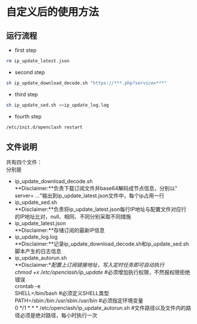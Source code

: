 # 自定义后的使用方法
## 运行流程
 - first step
```sh
rm ip_update_latest.json 
```
 - second step
 ```sh
sh ip_update_download_decode.sh "https://***.php?service=***"
```
 - third step
 ```sh
sh ip_update_sed.sh >>ip_update_log.log
```
 - fourth step
 ```sh
/etc/init.d/openclash restart
```
## 文件说明

共有四个文件：  
分别是  
 - ip_update_download_decode.sh       
    **Disclaimer:**负责下载订阅文件并base64解码成节点信息，分别以"  server= *.*.*.*"输出到ip_update_latest.json文件中，每个ip占用一行  
 - ip_update_sed.sh  
    **Disclaimer:**负责将ip_update_latest.json每行IP地址与配置文件对应行的IP地址比对，null、相同、不同分别采取不同措施  
 - ip_update_latest.json  
    **Disclaimer:**存储订阅的最新IP信息  
 - ip_update_log.log  
    **Disclaimer:**记录ip_update_download_decode.sh和ip_update_sed.sh脚本产生的日志信息  
 - ip_update_autorun.sh  
    **Disclaimer:**配置上订阅链接地址，写入定时任务即可自动执行  
    chmod +x /etc/openclash/ip_update*        #必须增加执行权限，不然报权限拒绝错误  
    crontab -e  
    SHELL=/bin/bash           #必须定义SHELL类型  
    PATH=/sbin:/bin:/usr/sbin:/usr/bin    #必须指定环境变量  
    0 */1 * * * /etc/openclash/ip_update_autorun.sh       #文件路径以及文件内的路径必须是绝对路径，每小时执行一次  